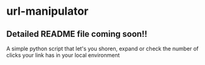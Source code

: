 # url-manipulator
## Detailed README file coming soon!!
A simple python script that let's you shoren, expand or check the number of clicks your link has in your local environment
